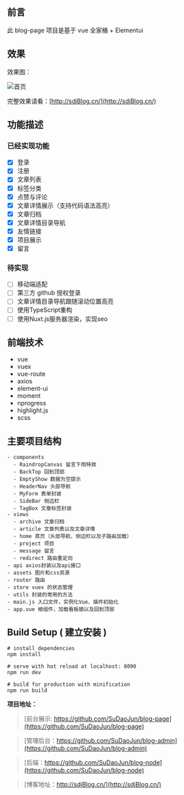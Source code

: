 ## 前言

此 blog-page 项目是基于 vue 全家桶 + Elementui

## 效果

效果图：


![首页](http://sdj_work.gitee.io/note/img/pageHome.png)


完整效果请看：[http://sdjBlog.cn/](http://sdjBlog.cn/)

## 功能描述

### 已经实现功能

- [x] 登录
- [x] 注册
- [x] 文章列表
- [x] 标签分类
- [x] 点赞与评论
- [x] 文章详情展示（支持代码语法高亮）
- [x] 文章归档
- [x] 文章详情目录导航
- [x] 友情链接
- [x] 项目展示
- [x] 留言

### 待实现

- [ ] 移动端适配
- [ ] 第三方 github 授权登录
- [ ] 文章详情目录导航跟随滚动位置高亮
- [ ] 使用TypeScript重构
- [ ] 使用Nuxt.js服务器渲染，实现seo

## 前端技术

- vue
- vuex
- vue-route
- axios
- element-ui
- moment
- nprogress
- highlight.js
- scss

## 主要项目结构

```
- components
  - RaindropCanvas 留言下雨特效
  - BackTop 回到顶部
  - EmptyShow 数据为空提示
  - HeaderNav 头部导航
  - MyForm 表单封装
  - SideBar 侧边栏
  - TagBox 文章标签封装
- views
  - archive 文章归档
  - article 文章列表以及文章详情
  - home 首页（头部导航、侧边栏以及子路由加载）
  - project 项目
  - message 留言
  - redirect 路由重定向
- api axios封装以及api接口
- assets 图片和css资源
- router 路由
- store vuex 的状态管理
- utils 封装的常用的方法
- main.js 入口文件，实例化Vue、插件初始化
- app.vue 根组件，加载看板娘以及回到顶部
```

## Build Setup ( 建立安装 )

```
# install dependencies
npm install

# serve with hot reload at localhost: 8090
npm run dev

# build for production with minification
npm run build
```

**项目地址：**

> [前台展示: https://github.com/SuDaoJun/blog-page](https://github.com/SuDaoJun/blog-page)

> [管理后台：https://github.com/SuDaoJun/blog-admin](https://github.com/SuDaoJun/blog-admin)

> [后端：https://github.com/SuDaoJun/blog-node](https://github.com/SuDaoJun/blog-node)

> [博客地址：http://sdjBlog.cn/](http://sdjBlog.cn/)
